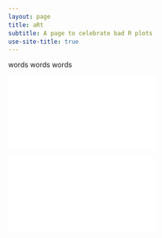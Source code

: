 ```yaml
---
layout: page
title: aRt
subtitle: A page to celebrate bad R plots
use-site-title: true
---
```


words words words

![bad plot 1](/bad_plot_1.pdf)

![bad plot 2](/bad_plot_2.pdf)
